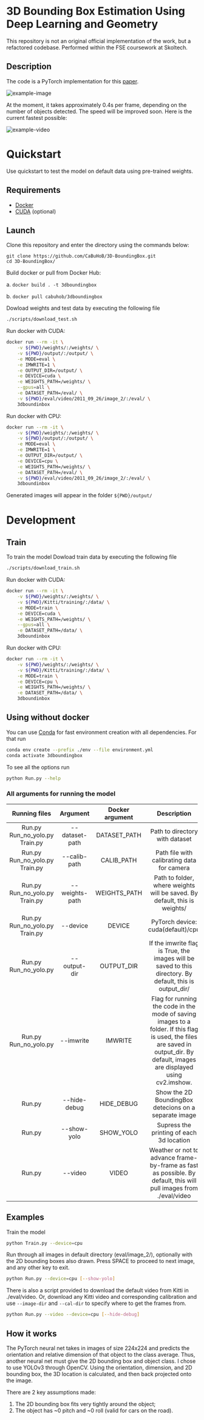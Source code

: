 # 3D Bounding Box Estimation Using Deep Learning and Geometry

This repository is not an original official implementation of the work, but a refactored codebase. Performed within the FSE coursework at Skoltech.

## Description
The code is a PyTorch implementation for this [paper](https://arxiv.org/abs/1612.00496).

![example-image](http://soroushkhadem.com/img/2d-top-3d-bottom1.png)

At the moment, it takes approximately 0.4s per frame, depending on the number of objects
detected. The speed will be improved soon. Here is the current fastest possible:

![example-video](eval/example/3d-bbox-vid.gif)

# Quickstart

Use quickstart to test the model on default data using pre-trained weights.

## Requirements
- [Docker](https://docs.docker.com/engine/install/ubuntu/)
- [CUDA](https://docs.nvidia.com/cuda/cuda-installation-guide-linux/index.html) (optional)

## Launch
Clone this repository and enter the directory using the commands below:
```
git clone https://github.com/CaBuHoB/3D-BoundingBox.git
cd 3D-BoundingBox/
```

Build docker or pull from Docker Hub:

a. ```docker build . -t 3dboundingbox```

b. ```docker pull cabuhob/3dboundingbox```

Dowload weights and test data by executing the following file
```bash
./scripts/download_test.sh
```

Run docker with CUDA:
```bash
docker run --rm -it \
    -v ${PWD}/weights/:/weights/ \
    -v ${PWD}/output/:/output/ \
    -e MODE=eval \
    -e IMWRITE=1 \
    -e OUTPUT_DIR=/output/ \
    -e DEVICE=cuda \
    -e WEIGHTS_PATH=/weights/ \
    --gpus=all \
    -e DATASET_PATH=/eval/ \
    -v ${PWD}/eval/video/2011_09_26/image_2/:/eval/ \
    3dboundinbox
```

Run docker with CPU:
```bash
docker run --rm -it \
    -v ${PWD}/weights/:/weights/ \
    -v ${PWD}/output/:/output/ \
    -e MODE=eval \
    -e IMWRITE=1 \
    -e OUTPUT_DIR=/output/ \
    -e DEVICE=cpu \
    -e WEIGHTS_PATH=/weights/ \
    -e DATASET_PATH=/eval/ \
    -v ${PWD}/eval/video/2011_09_26/image_2/:/eval/ \
    3dboundinbox
```

Generated images will appear in the folder ```${PWD}/output/```

# Development

## Train

To train the model Dowload train data by executing the following file
```bash
./scripts/download_train.sh
```

Run docker with CUDA:
```bash
docker run --rm -it \
    -v ${PWD}/weights/:/weights/ \
    -v ${PWD}/Kitti/training/:/data/ \
    -e MODE=train \
    -e DEVICE=cuda \
    -e WEIGHTS_PATH=/weights/ \
    --gpus=all \
    -e DATASET_PATH=/data/ \
    3dboundinbox
```

Run docker with CPU:
```bash
docker run --rm -it \
    -v ${PWD}/weights/:/weights/ \
    -v ${PWD}/Kitti/training/:/data/ \
    -e MODE=train \
    -e DEVICE=cpu \
    -e WEIGHTS_PATH=/weights/ \
    -e DATASET_PATH=/data/ \
    3dboundinbox
```

## Using without docker

You can use [Conda](https://conda.io/projects/conda/en/latest/user-guide/install/index.html) for fast environment creation with all dependencies.
For that run
```bash
conda env create --prefix ./env --file environment.yml
conda activate 3dboundingbox
```

To see all the options run
```bash
python Run.py --help
```



### All arguments for running the model

|                 Running files                |    Argument    | Docker argument |                                                                                     Description                                                                                    |
|:------------------------------:|:--------------------:|:---------------:|:-------------------------------------------------------------------------------------------------------------------------------------------------------------------------------:|
| Run.py<br>Run_no_yolo.py<br>Train.py | \-\-dataset-path |   DATASET_PATH  |                                                                          Path to directory with dataset                                                                         |
| Run.py<br>Run_no_yolo.py<br>Train.py |  \-\-calib-path  |    CALIB_PATH   |                                                                    Path file with calibrating data for camera                                                                   |
| Run.py<br>Run_no_yolo.py<br>Train.py | \-\-weights-path |   WEIGHTS_PATH  |                                                    Path to folder, where weights will be saved. By default, this is weights/                                                    |
| Run.py<br>Run_no_yolo.py<br>Train.py |    \-\-device    |      DEVICE     |                                                                             PyTorch device: cuda(default)/cpu                                                                            |
|         Run.py<br>Run_no_yolo.py        |  \-\-output-dir  |    OUTPUT_DIR   |                                     If the imwrite flag is True, the images will be saved to this directory. By default, this is output_dir/                                    |
|         Run.py<br>Run_no_yolo.py        |    \-\-imwrite   |     IMWRITE     | Flag for running the code in the mode of saving images to a folder. If this flag is used, the files are saved in output_dir. By default, images are displayed using cv2.imshow. |
|                Run.py                |  \-\-hide-debug  |    HIDE_DEBUG   |                                                              Show the 2D BoundingBox detecions on a separate image                                                              |
|                Run.py                |   \-\-show-yolo  |    SHOW_YOLO    |                                                                     Supress the printing of each 3d location                                                                    |
|                Run.py                |     \-\-video    |      VIDEO      |                                Weather or not to advance frame-by-frame as fast as possible. By default, this will pull images from ./eval/video                                |

## Examples 
Train the model
```bash
python Train.py --device=cpu
```
Run through all images in default directory (eval/image_2/), optionally with the 2D
bounding boxes also drawn. Press SPACE to proceed to next image, and any other key to exit.
```bash
python Run.py --device=cpu [--show-yolo]
```

There is also a script provided to download the default video from Kitti in ./eval/video. Or,
download any Kitti video and corresponding calibration and use `--image-dir` and `--cal-dir` to
specify where to get the frames from.
```bash
python Run.py --video --device=cpu [--hide-debug]
```


## How it works
The PyTorch neural net takes in images of size 224x224 and predicts the orientation and
relative dimension of that object to the class average. Thus, another neural net must give
the 2D bounding box and object class. I chose to use YOLOv3 through OpenCV.
Using the orientation, dimension, and 2D bounding box, the 3D location is calculated, and then
back projected onto the image.

There are 2 key assumptions made:
1. The 2D bounding box fits very tightly around the object;
2. The object has ~0 pitch and ~0 roll (valid for cars on the road).
